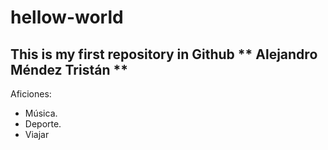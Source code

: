 # hellow-world
This is my first repository in Github
** Alejandro Méndez Tristán **
---
Aficiones:
- Música.
- Deporte.
- Viajar
  
